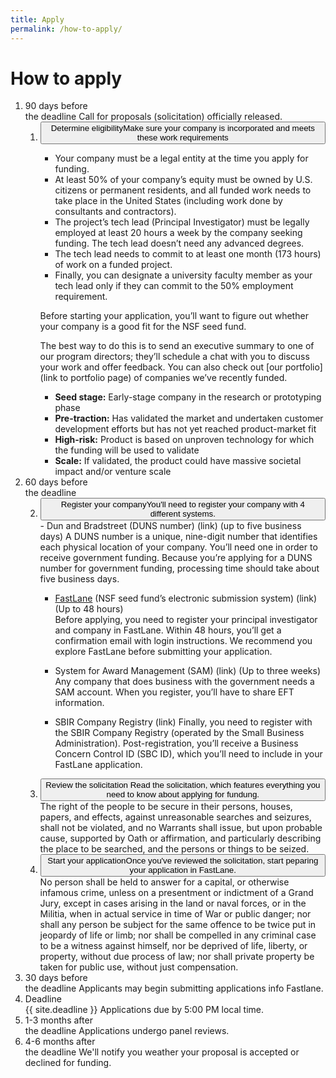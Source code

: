 ```yaml
---
title: Apply
permalink: /how-to-apply/
---
```

# How to apply

<ol class="timeline">

<li><span class="time">90 days before<br> the deadline</span>
    <span class="time-description">Call for proposals (solicitation) officially released.</span>
        <ol class="usa-accordion">
        <li value="1" class="step">
        <button class="usa-accordion-button" aria-expanded="false" aria-controls="a1">
      Determine eligibility<span class="step-description" >Make sure your company is incorporated and meets these work requirements</span>
    </button>
        <div id="a1" class="usa-accordion-content" markdown="1">

- Your company must be a legal entity at the time you apply for funding.
- At least 50% of your company’s equity must be owned by U.S. citizens or permanent residents, and all funded work needs to take place in the United States (including work done by consultants and contractors).
- The project’s tech lead (Principal Investigator) must be legally employed at least 20 hours a week by the company seeking funding. The tech lead doesn’t need any advanced degrees.
- The tech lead needs to commit to at least one month (173 hours) of work on a funded project.
- Finally, you can designate a university faculty member as your tech lead only if they can commit to the 50% employment requirement.

Before starting your application, you’ll want to figure out whether your company is a good fit for the NSF seed fund.

The best way to do this is to send an executive summary to one of our program directors; they’ll schedule a chat with you to discuss your work and offer feedback. You can also check out [our portfolio](link to portfolio page) of companies we’ve recently funded.

- **Seed stage:** Early-stage company in the research or prototyping phase
- **Pre-traction:** Has validated the market and undertaken customer development efforts but has not yet reached product-market fit
- **High-risk:** Product is based on unproven technology for which the funding will be used to validate
- **Scale:** If validated, the product could have massive societal impact and/or venture scale


</div>

</li>
</ol>
</li>

<li>
<span class="time">60 days before<br>  the deadline</span>
<ol class="usa-accordion">
<li value="2" class="step">
        <button class="usa-accordion-button" aria-expanded="" aria-controls="a3">
      Register your company<span class="step-description" >You'll need to register your company with 4 different systems.</span>
    </button>
        <div id="a3" class="usa-accordion-content"  markdown="1">
- Dun and Bradstreet (DUNS number) (link) (up to five business days)
A DUNS number is a unique, nine-digit number that identifies each physical location of your company. You’ll need one in order to receive government funding. Because you’re applying for a DUNS number for government funding, processing time should take about five business days.

- [FastLane](#) (NSF seed fund’s electronic submission system) (link) (Up to 48 hours)<br>
Before applying, you need to register your principal investigator and company in FastLane. Within 48 hours, you’ll get a confirmation email with login instructions. We recommend you explore FastLane before submitting your application.

- System for Award Management (SAM) (link) (Up to three weeks)
Any company that does business with the government needs a SAM account. When you register, you’ll have to share EFT information.

- SBIR Company Registry (link)
Finally, you need to register with the SBIR Company Registry (operated by the Small Business Administration). Post-registration, you’ll receive a Business Concern Control ID (SBC ID), which you’ll need to include in your FastLane application.

</div>
</li>
<li value="3" class="step">
    <button class="usa-accordion-button" aria-expanded="" aria-controls="a4">
  Review the solicitation<span class="step-description" > Read the solicitation, which features everything you need to know about applying for fundung.</span>
</button>
<div id="a4" class="usa-accordion-content"  markdown="1">
The right of the people to be secure in their persons, houses, papers, and effects, against unreasonable searches and seizures, shall not be violated, and no Warrants shall issue, but upon probable cause, supported by Oath or affirmation, and particularly
describing the place to be searched, and the persons or things to be seized.
</div>
</li>
<li value="4" class="step">
        <button class="usa-accordion-button" aria-expanded="" aria-controls="a5">
      Start your application<span class="step-description" >Once you've reviewed the solicitation, start peparing your application in FastLane.</span>
    </button>
<div id="a5" class="usa-accordion-content"  markdown="1">
No person shall be held to answer for a capital, or otherwise infamous crime, unless on a presentment or indictment of a Grand Jury, except in cases arising in the land or naval forces, or in the Militia, when in actual service in time of War or public
danger; nor shall any person be subject for the same offence to be twice put in jeopardy of life or limb; nor shall be compelled in any criminal case to be a witness against himself, nor be deprived of life, liberty, or property, without due
process of law; nor shall private property be taken for public use, without just compensation.

</div>
</li>
</ol>

</li>
  <li>
    <span class="time">30 days before<br> the deadline</span>
    <span class="time-description">Applicants may begin submitting applications info Fastlane.</span>
  </li>
  <li class="step-deadline">
    <span class="time">Deadline<br> {{ site.deadline }}</span>
    <span class="time-description">Applications due by 5:00 PM local time.</span>
  </li>
  <li>
    <span class="time">1-3 months after<br> the deadline</span>
    <span class="time-description">Applications undergo panel reviews.</span>
  </li>
  <li>
    <span class="time">4-6 months after<br> the deadline</span>
    <span class="time-description">We'll notify you weather your proposal is accepted or declined for funding.</span>
  </li>
</ol>
